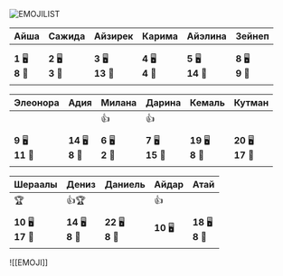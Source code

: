 ![EMOJILIST](EMOJILIST)

| Айша                      | Сажида                | Айзирек                | Карима                | Айэлина                | Зейнеп                |
| ------------------------- | --------------------- | ---------------------- | --------------------- | ---------------------- | --------------------- |
|                           |                       |                        |                       |                        |                       |
|                           |                       |                        |                       |                        |                       |
| **1** 🖥️<br>**8** 🏫<br> | **2** 🖥️<br>**3** 🏫 | **3** 🖥️<br>**13** 🏫 | **4** 🖥️<br>**4** 🏫 | **5** 🖥️<br>**14** 🏫 | **8** 🖥️<br>**9** 🏫 |
|                           |                       |                        |                       |                        |                       |

| Элеонора               | Адия                   | Милана                | Дарина                 | Кемаль                 | Кутман                  |
| ---------------------- | ---------------------- | --------------------- | ---------------------- | ---------------------- | ----------------------- |
|                        |                        | 👍                    | 👍                     |                        |                         |
|                        |                        |                       |                        |                        |                         |
| **9** 🖥️<br>**11** 🏫 | **14** 🖥️<br>**8** 🏫 | **6** 🖥️<br>**2** 🏫 | **7** 🖥️<br>**15** 🏫 | **19** 🖥️<br>**8** 🏫 | **20** 🖥️<br>**17** 🏫 |
|                        |                        |                       |                        |                        |                         |

| Шераалы                 | Дениз                  | Даниель                | Айдар      | Атай                   |
| ----------------------- | ---------------------- | ---------------------- | ---------- | ---------------------- |
| 🏆                      | 👍🏆                   |                        | 👍         |                        |
|                         |                        |                        |            |                        |
| **10** 🖥️<br>**17** 🏫 | **14** 🖥️<br>**8** 🏫 | **22** 🖥️<br>**8** 🏫 | **10** 🖥️ | **18** 🖥️<br>**8** 🏫 |
|                         |                        |                        |            |                        |

![[EMOJI]]
